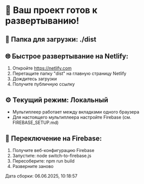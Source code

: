 
# 🚀 Ваш проект готов к развертыванию!

## 📁 Папка для загрузки: ./dist

## 🌐 Быстрое развертывание на Netlify:
1. Откройте https://netlify.com
2. Перетащите папку "dist" на главную страницу Netlify
3. Дождитесь загрузки
4. Получите публичную ссылку

## ⚙️ Текущий режим: Локальный
- Мультиплеер работает между вкладками одного браузера
- Для настоящего мультиплеера настройте Firebase (см. FIREBASE_SETUP.md)

## 🔄 Переключение на Firebase:
1. Получите веб-конфигурацию Firebase
2. Запустите: node switch-to-firebase.js
3. Пересоберите: npm run build
4. Разверните заново

Дата сборки: 06.06.2025, 10:18:57
